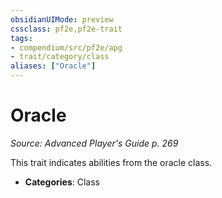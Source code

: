 ```yaml
---
obsidianUIMode: preview
cssclass: pf2e,pf2e-trait
tags:
- compendium/src/pf2e/apg
- trait/category/class
aliases: ["Oracle"]
---
```

# Oracle  
*Source: Advanced Player's Guide p. 269*  

This trait indicates abilities from the oracle class.

- **Categories**: Class